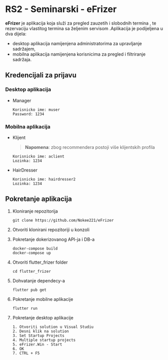 # RS2 - Seminarski - eFrizer

**eFrizer** je aplikacija koja služi za pregled zauzetih i slobodnih termina , te rezervaciju vlastitog termina sa željenim servisom .Aplikacija je podijeljena u dva dijela:
-	desktop aplikacija namijenjena administratorima za upravljanje sadržajem,
-	mobilna aplikacija namijenjena korisnicima za pregled i filtriranje sadržaja.

## Kredencijali za prijavu   

### Desktop aplikacija

- Manager

    ```
    Korisnicko ime: muser    
    Password: 1234                   
    ```  

### Mobilna aplikacija

- Klijent

    >**Napomena**: zbog recommendera postoji više klijentskih profila
    ```
    Korisnicko ime: aclient                                              
    Lozinka: 1234     
    ```
    
- HairDresser

    ```
    Korisnicko ime: hairdresser2                                              
    Lozinka: 1234     
    ```

## Pokretanje aplikacija
1. Kloniranje repozitorija

    ```
    git clone https://github.com/Nokee221/eFrizer
    ```
2. Otvoriti klonirani repozitoriji u konzoli

3. Pokretanje dokerizovanog API-ja i DB-a


    ```
    docker-compose build
    docker-compose up
    ```
    
4. Otvoriti flutter_frizer folder

    ```
    cd flutter_frizer
    ```

5. Dohvatanje dependecy-a

    ```
    flutter pub get
    ```
    
6. Pokretanje mobilne aplikacije

    ```
    flutter run
    ```   
    
7. Pokretanje desktop aplikacije

    ```
    1. Otvoriti solution u Visual Studiu
    2. Desni klik na solution
    3. Set Startup Projects
    4. Multiple startup projects
    5. eFrizer.Win - Start
    6. OK
    7. CTRL + F5
    ```    
